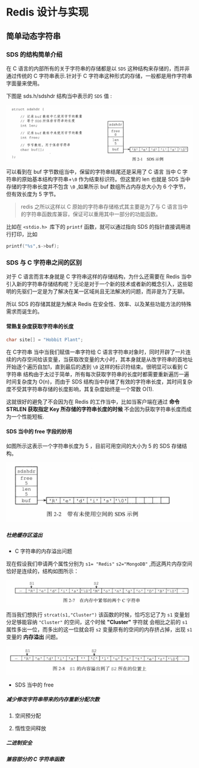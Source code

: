 # Redis 设计与实现


## 简单动态字符串

### SDS 的结构简单介绍

在 C 语言的内部所有的关于字符串的存储都是以 `SDS` 这种结构来存储的，而并非通过传统的 C 字符串表示.针对于 C 字符串这种形式的存储，一般都是用作字符串字面量来使用。

下图是 sds.h/sdshdr 结构当中表示的 `SDS` 值 :

![image-20240826181430506](./assets/image-20240826181430506.png)

可以看到在 buf 字节数组当中，保留的字符串结尾还是采用了 C 语言 当中 C 字符串的原始基本结构字符串+`\0` 作为结束标识符。但这里的 len 也就是 SDS 当中存储的字符串长度并不包含 `\0` ,如果所示 buf 数组所占内存总大小为 6 个字节，但有效长度为 5 字节。

> redis 之所以这样以 C 原始的字符串存储格式其主要是为了与 C 语言当中的字符串函数库兼容，保证可以重用其中一部分的功能函数。

比如在 `<stdio.h> `库下的 `printf` 函数，就可以通过指向 SDS 的指针直接调用进行打印，比如

~~~  c
printf("%s",s->buf);
~~~

### SDS 与 C 字符串之间的区别

对于 C 语言而言本身就是 C 字符串这样的存储结构，为什么还需要在 Redis 当中引入新的字符串存储结构呢？无论是对于一个新的技术或者新的概念引入，这些聪明的先驱们一定是为了解决在某一区域尚且无法解决的问题，而非是为了无聊。

所以 SDS 的存储其就是为解决 Redis 在安全性、效率、以及某些功能方法的特殊需求而诞生的。

#### 常熟复杂度获取字符串的长度

~~~ c
char site[] = "Hobbit Plant";

~~~

在 C字符串 当中当我们赋值一串字符给 C 语言字符串对象时，同时开辟了一片连续的内存空间给该变量，当获取改变量的大小时，其本身就是从改字符串的首地址开始逐个遍历自加1，直到最后的遇到 `\0` 这样的标识符结束。很明显可以看到 C字符串 结构由于太过于简单，所有每次获取字符串的长度时都需要重新遍历一遍时间复杂度为 O(n)，而由于 SDS 结构当中存储了有效的字符串长度，其时间复杂度不受其字符串存储的长度影响，其复杂度始终是一个常数 O(1).

这就很好的避免了不会因为在 Redis 的工作当中，比如当客户端在通过 **命令 STRLEN 获取指定 Key 所存储的字符串长度的时候** 不会因为获取字符串长度而成为一个性能短板.

#### SDS 当中的 free 字段的妙用

如图所示这表示一个字符串长度为 5 ，目前可用空间的大小为 5 的 SDS 存储结构。

![image-20240826181504367](./assets/image-20240826181504367.png)

##### 杜绝缓存区溢出

- C 字符串的内存溢出问题

现在假设我们申请两个属性分别为 `s1= "Redis"` `s2="MongoDB"` ,而这两片内存空间恰好是连续的，结构如图所示：

![image-20240826182305633](./assets/image-20240826182305633.png)

而当我们想执行 `strcat(s1,"Cluster")` 该函数的时候，恰巧忘记了为 `s1` 变量划分足够能容纳 `"Cluster"` 的空间，这个时候 **"Cluster"** 字符就 会相比之前的 `s1` 属性多出一位，而多出的这一位就会将 `s2` 变量原有的空间的内存挤占掉，出现 `s1` 变量的 **内存溢出** 问题。

![image-20240826182912995](./assets/image-20240826182912995.png)

- SDS 当中的 free



##### 减少修改字符串带来的内存重新分配次数

1. 空间预分配

   

2. 惰性空间释放



##### 二进制安全



##### 兼容部分的 C 字符串函数